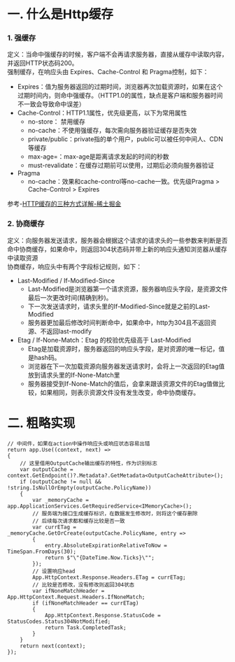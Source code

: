 # 一. 什么是Http缓存
### 1. 强缓存
定义：当命中强缓存的时候，客户端不会再请求服务器，直接从缓存中读取内容，并返回HTTP状态码200。  
强制缓存，在响应头由 Expires、Cache-Control 和 Pragma控制，如下：  
- Expires：值为服务器返回的过期时间，浏览器再次加载资源时，如果在这个过期时间内，则命中强缓存。（HTTP1.0的属性，缺点是客户端和服务器时间不一致会导致命中误差）
- Cache-Control：HTTP1.1属性，优先级更高，以下为常用属性
    - no-store： 禁用缓存
    - no-cache：不使用强缓存，每次需向服务器验证缓存是否失效
    - private/public：private指的单个用户，public可以被任何中间人、CDN等缓存
    - max-age=：max-age是距离请求发起的时间的秒数
    - must-revalidate：在缓存过期前可以使用，过期后必须向服务器验证
- Pragma
    - no-cache：效果和cache-control等no-cache一致。优先级Pragma > Cache-Control > Expires

参考-[HTTP缓存的三种方式详解-稀土掘金](https://juejin.cn/post/7063861101041025031)

### 2. 协商缓存
定义：向服务器发送请求，服务器会根据这个请求的请求头的一些参数来判断是否命中协商缓存，如果命中，则返回304状态码并带上新的响应头通知浏览器从缓存中读取资源  
协商缓存，响应头中有两个字段标记规则，如下：  
- Last-Modified / If-Modified-Since
    - Last-Modified是浏览器第一个请求资源，服务器响应头字段，是资源文件最后一次更改时间(精确到秒)。
    - 下一次发送请求时，请求头里的If-Modified-Since就是之前的Last-Modified
    - 服务器更加最后修改时间判断命中，如果命中，http为304且不返回资源、不返回last-modify
- Etag / If-None-Match：Etag 的校验优先级高于 Last-Modified
    - Etag是加载资源时，服务器返回的响应头字段，是对资源的唯一标记，值是hash码。
    - 浏览器在下一次加载资源向服务器发送请求时，会将上一次返回的Etag值放到请求头里的If-None-Match里
    - 服务器接受到If-None-Match的值后，会拿来跟该资源文件的Etag值做比较，如果相同，则表示资源文件没有发生改变，命中协商缓存。


# 二. 粗略实现
```
// 中间件，如果在action中操作响应头或响应状态容易出错
return app.Use((context, next) =>
{
    // 这里借用OutputCache输出缓存的特性，作为识别标志
    var outputCache = context.GetEndpoint()?.Metadata?.GetMetadata<OutputCacheAttribute>();
    if (outputCache != null && !string.IsNullOrEmpty(outputCache.PolicyName))
    {
        var _memoryCache = app.ApplicationServices.GetRequiredService<IMemoryCache>();
        // 服务端为接口生成缓存标识，在数据发生修改时，则将这个缓存删除
        // 后续每次请求都和缓存比较是否一致
        var currETag = _memoryCache.GetOrCreate(outputCache.PolicyName, entry =>
        {
            entry.AbsoluteExpirationRelativeToNow = TimeSpan.FromDays(30);
            return $"\"{DateTime.Now.Ticks}\"";
        });
        // 设置响应head
        App.HttpContext.Response.Headers.ETag = currETag;
        // 比较是否修改，没有修改则返回304状态
        var ifNoneMatchHeader = App.HttpContext.Request.Headers.IfNoneMatch;
        if (ifNoneMatchHeader == currETag)
        {
            App.HttpContext.Response.StatusCode = StatusCodes.Status304NotModified;
            return Task.CompletedTask;
        }
    }
    return next(context);
});
```